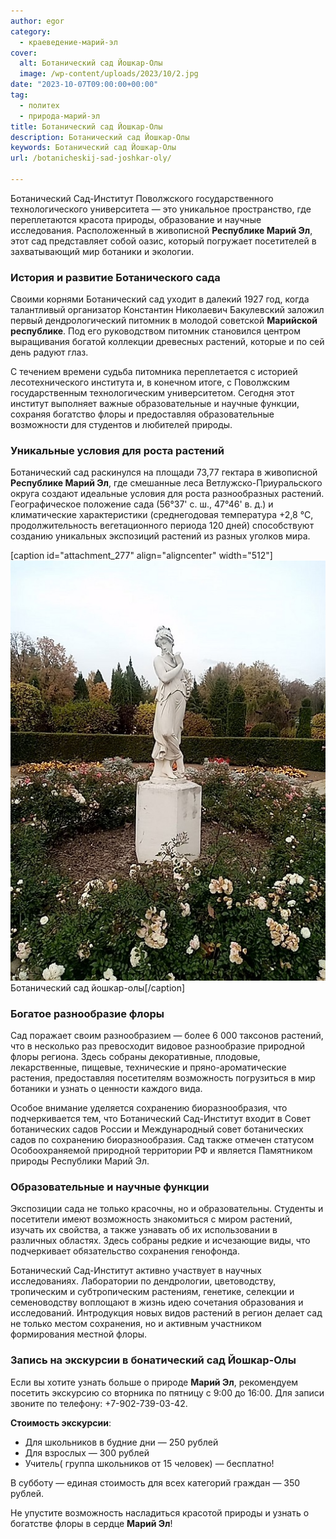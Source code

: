 ```yaml
---
author: egor
category:
  - краеведение-марий-эл
cover:
  alt: Ботанический сад Йошкар-Олы
  image: /wp-content/uploads/2023/10/2.jpg
date: "2023-10-07T09:00:00+00:00"
tag:
  - политех
  - природа-марий-эл
title: Ботанический сад Йошкар-Олы
description: Ботанический сад Йошкар-Олы
keywords: Ботанический сад Йошкар-Олы
url: /botanicheskij-sad-joshkar-oly/

---
```

Ботанический Сад-Институт Поволжского государственного технологического университета — это уникальное пространство, где переплетаются красота природы, образование и научные исследования. Расположенный в живописной **Республике Марий Эл**, этот сад представляет собой оазис, который погружает посетителей в захватывающий мир ботаники и экологии.

### **История и развитие Ботанического сада**

Своими корнями Ботанический сад уходит в далекий 1927 год, когда талантливый организатор Константин Николаевич Бакулевский заложил первый дендрологический питомник в молодой советской **Марийской республике**. Под его руководством питомник становился центром выращивания богатой коллекции древесных растений, которые и по сей день радуют глаз.

С течением времени судьба питомника переплетается с историей лесотехнического института и, в конечном итоге, с Поволжским государственным технологическим университетом. Сегодня этот институт выполняет важные образовательные и научные функции, сохраняя богатство флоры и предоставляя образовательные возможности для студентов и любителей природы.

### **Уникальные условия для роста растений**

Ботанический сад раскинулся на площади 73,77 гектара в живописной **Республике Марий Эл**, где смешанные леса Ветлужско-Приуральского округа создают идеальные условия для роста разнообразных растений. Географическое положение сада (56°37' с. ш., 47°46' в. д.) и климатические характеристики (среднегодовая температура +2,8 °C, продолжительность вегетационного периода 120 дней) способствуют созданию уникальных экспозиций растений из разных уголков мира.

\[caption id="attachment\_277" align="aligncenter" width="512"\]![ботанический сад йошкар-ола  ](/wp-content/uploads/2023/10/1.jpg) Ботанический сад йошкар-олы\[/caption\]

### **Богатое разнообразие флоры**

Сад поражает своим разнообразием — более 6 000 таксонов растений, что в несколько раз превосходит видовое разнообразие природной флоры региона. Здесь собраны декоративные, плодовые, лекарственные, пищевые, технические и пряно-ароматические растения, предоставляя посетителям возможность погрузиться в мир ботаники и узнать о ценности каждого вида.

Особое внимание уделяется сохранению биоразнообразия, что подчеркивается тем, что Ботанический Сад-Институт входит в Совет ботанических садов России и Международный совет ботанических садов по сохранению биоразнообразия. Сад также отмечен статусом Особоохраняемой природной территории РФ и является Памятником природы Республики Марий Эл.

### **Образовательные и научные функции**

Экспозиции сада не только красочны, но и образовательны. Студенты и посетители имеют возможность знакомиться с миром растений, изучать их свойства, а также узнавать об их использовании в различных областях. Здесь собраны редкие и исчезающие виды, что подчеркивает обязательство сохранения генофонда.

Ботанический Сад-Институт активно участвует в научных исследованиях. Лаборатории по дендрологии, цветоводству, тропическим и субтропическим растениям, генетике, селекции и семеноводству воплощают в жизнь идею сочетания образования и исследований. Интродукция новых видов растений в регион делает сад не только местом сохранения, но и активным участником формирования местной флоры.

### **Запись на экскурсии в бонатический сад Йошкар-Олы**

Если вы хотите узнать больше о природе **Марий Эл**, рекомендуем посетить экскурсию со вторника по пятницу с 9:00 до 16:00. Для записи звоните по телефону: +7-902-739-03-42.

**Стоимость экскурсии**:

- Для школьников в будние дни — 250 рублей
- Для взрослых — 300 рублей
- Учитель( группа школьников от 15 человек) — бесплатно!

В субботу — единая стоимость для всех категорий граждан — 350 рублей.

Не упустите возможность насладиться красотой природы и узнать о богатстве флоры в сердце **Марий Эл**!
